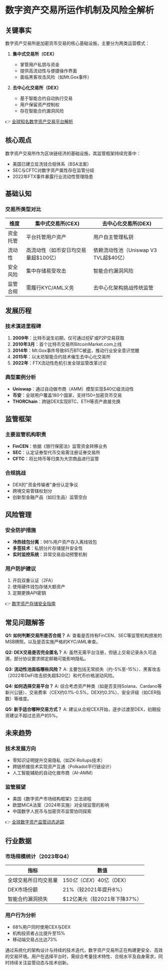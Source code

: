 # 数字资产交易所运作机制及风险全解析

## 关键事实

数字资产交易所是加密货币交易的核心基础设施，主要分为两类运营模式：

1. **集中式交易所（CEX）**
   - 掌管用户私钥与资金
   - 提供高流动性与便捷操作界面
   - 面临黑客攻击风险（如Mt.Gox事件）

2. **去中心化交易所（DEX）**
   - 基于智能合约自动执行交易
   - 用户保留资产控制权
   - 存在智能合约漏洞风险

👉 [全球知名数字资产交易平台解析](https://bit.ly/okx_welcome)

## 核心观点

数字资产交易所作为区块链经济的基础设施，其监管框架持续完善中：
- 美国已建立反洗钱合规体系（BSA法案）
- SEC与CFTC对数字资产属性存在监管分歧
- 2022年FTX事件暴露行业流动性管理隐患

## 基础认知

### 交易所类型对比

| 维度          | 集中式交易所(CEX)         | 去中心化交易所(DEX)         |
|---------------|--------------------------|---------------------------|
| 资金托管      | 平台托管用户资产         | 用户自主管理私钥           |
| 流动性        | 高流动性（如币安日均交易量超$100亿） | 依赖流动性池（Uniswap V3 TVL超$40亿） |
| 安全风险      | 集中存储易受攻击         | 智能合约漏洞风险           |
| 监管合规      | 需履行KYC/AML义务        | 去中心化架构挑战传统监管     |

## 发展历程

### 技术演进里程碑
1. **2009年**：比特币诞生初期，仅可通过挖矿或P2P交易获取
2. **2010年3月**：首个比特币交易所BitcoinMarket.com上线
3. **2014年**：Mt.Gox事件导致85万BTC被盗，推动行业安全意识觉醒
4. **2015年**：以太坊智能合约技术催生去中心化交易所
5. **2022年**：FTX流动性危机引发全球监管改革讨论

### 典型案例分析
- **Uniswap**：通过自动做市商（AMM）模型实现$40亿级流动性
- **币安**：全球用户覆盖180个国家，支持150+加密货币交易
- **THORChain**：跨链DEX实现BTC、ETH等资产直接兑换

## 监管框架

### 主要监管机构职责
- **FinCEN**：依据《银行保密法》监管资金转移业务
- **SEC**：认定证券型代币交易需注册证券交易所
- **CFTC**：将比特币等归类为大宗商品进行监管

### 合规挑战
- DEX的"资金传输者"身份认定争议
- 跨境交易管辖权划分
- 创新型金融产品（如衍生品）监管空白

## 风险管理

### 安全防护措施
- **冷热钱包分离**：98%用户资产存入离线钱包
- **多签技术**：私钥分片存储提升安全性
- **实时监控系统**：异常交易自动预警机制

### 用户防护建议
1. 开启双重认证（2FA）
2. 使用硬件钱包存储大额资产
3. 定期更换API密钥

👉 [数字资产存储安全指南](https://bit.ly/okx_welcome)

## 常见问题解答

**Q1: 如何判断交易所是否合规？**
A: 查看是否持有FinCEN、SEC等监管机构颁发的MSB牌照，以及是否实施严格的KYC/AML审查。

**Q2: DEX交易是否完全匿名？**
A: 虽然无需平台注册，但链上交易记录永久可追溯，部分协议要求绑定邮箱可能影响隐私。

**Q3: 流动性池面临哪些风险？**
A: 主要包括无常损失（约-5%至-15%）、黑客攻击（2022年DeFi攻击损失超$20亿）和代币价格波动风险。

**Q4: 如何选择交易平台？**
A: 综合考虑资产种类（如是否支持Solana、Cardano等新兴公链）、交易费率（CEX约0.1%-0.5%，DEX约0.3%）、安全评级（如CER指数）等维度。

**Q5: 新手适合哪种交易方式？**
A: 建议从合规CEX开始，逐步过渡至DEX，初期投资建议不超过总资产的5%。

## 未来趋势

### 技术发展方向
- 零知识证明提升交易隐私（如ZK-Rollups技术）
- 跨链桥接技术实现资产互通（Polkadot平行链设计）
- 人工智能辅助的自动化做市商（AI-AMM）

### 监管展望
- 美国《数字资产市场结构框架》立法进程
- 欧盟MiCA法案（2024年实施）对全球监管的影响
- 中国数字人民币与加密货币监管协同探索

👉 [全球数字资产监管动态追踪](https://bit.ly/okx_welcome)

## 行业数据

### 市场规模统计（2023年Q4）
| 指标                | 数值                     |
|---------------------|--------------------------|
| 全球交易所日均交易量 | $150亿（CEX）$40亿（DEX）|
| DEX市场份额         | 21%（较2021年提升8%）    |
| 智能合约漏洞损失    | $12亿美元（较2021年下降37%）|

### 用户行为分析
- 68%用户同时使用CEX与DEX
- 机构投资者占比提升至15%
- 移动端交易占比达73%

通过系统化的架构设计与持续的技术迭代，数字资产交易所正在构建更安全、高效的交易环境。用户在选择平台时，需综合考量技术特性、合规水平及自身需求，同时持续关注监管动态与技术创新。